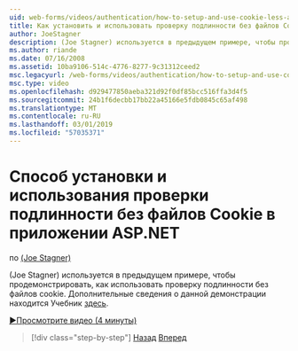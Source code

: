 ```yaml
---
uid: web-forms/videos/authentication/how-to-setup-and-use-cookie-less-authentication-in-an-aspnet-application
title: Как установить и использовать проверку подлинности без файлов Cookie в приложении ASP.NET | Документация Майкрософт
author: JoeStagner
description: (Joe Stagner) используется в предыдущем примере, чтобы продемонстрировать, как использовать проверку подлинности без файлов cookie. Дополнительные сведения о данной демонстрации руководство находится в папке...
ms.author: riande
ms.date: 07/16/2008
ms.assetid: 10ba9106-514c-4776-8277-9c31312ceed2
msc.legacyurl: /web-forms/videos/authentication/how-to-setup-and-use-cookie-less-authentication-in-an-aspnet-application
msc.type: video
ms.openlocfilehash: d929477850aeba321d92f0df85bcc516ffa3d4f5
ms.sourcegitcommit: 24b1f6decbb17bb22a45166e5fdb0845c65af498
ms.translationtype: MT
ms.contentlocale: ru-RU
ms.lasthandoff: 03/01/2019
ms.locfileid: "57035371"
---
```

<a name="how-to-setup-and-use-cookie-less-authentication-in-an-aspnet-application"></a>Способ установки и использования проверки подлинности без файлов Cookie в приложении ASP.NET
====================
по [(Joe Stagner)](https://github.com/JoeStagner)

(Joe Stagner) используется в предыдущем примере, чтобы продемонстрировать, как использовать проверку подлинности без файлов cookie. Дополнительные сведения о данной демонстрации находится Учебник [здесь](../../overview/older-versions-security/introduction/forms-authentication-configuration-and-advanced-topics-vb.md).

[&#9654;Просмотрите видео (4 минуты)](https://channel9.msdn.com/Blogs/ASP-NET-Site-Videos/how-to-setup-and-use-cookie-less-authentication-in-an-aspnet-application)

> [!div class="step-by-step"]
> [Назад](how-to-change-the-forms-authentication-properties.md)
> [Вперед](asp-forms-login-relocation.md)

